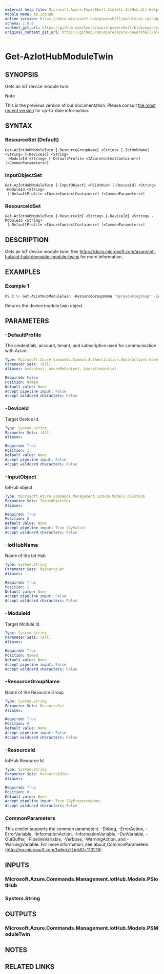 ```yaml
---
external help file: Microsoft.Azure.PowerShell.Cmdlets.IotHub.dll-Help.xml
Module Name: Az.IotHub
online version: https://docs.microsoft.com/powershell/module/az.iothub/get-aziothubmoduletwin
schema: 2.0.0
content_git_url: https://github.com/Azure/azure-powershell/blob/main/src/IotHub/IotHub/help/Get-AzIotHubModuleTwin.md
original_content_git_url: https://github.com/Azure/azure-powershell/blob/main/src/IotHub/IotHub/help/Get-AzIotHubModuleTwin.md
---
```


# Get-AzIotHubModuleTwin

## SYNOPSIS
Gets an IoT device module twin.

> [!NOTE]
>This is the previous version of our documentation. Please consult [the most recent version](/powershell/module/az.iothub/get-aziothubmoduletwin) for up-to-date information.

## SYNTAX

### ResourceSet (Default)
```
Get-AzIotHubModuleTwin [-ResourceGroupName] <String> [-IotHubName] <String> [-DeviceId] <String>
 -ModuleId <String> [-DefaultProfile <IAzureContextContainer>] [<CommonParameters>]
```

### InputObjectSet
```
Get-AzIotHubModuleTwin [-InputObject] <PSIotHub> [-DeviceId] <String> -ModuleId <String>
 [-DefaultProfile <IAzureContextContainer>] [<CommonParameters>]
```

### ResourceIdSet
```
Get-AzIotHubModuleTwin [-ResourceId] <String> [-DeviceId] <String> -ModuleId <String>
 [-DefaultProfile <IAzureContextContainer>] [<CommonParameters>]
```

## DESCRIPTION
Gets an IoT device module twin. See https://docs.microsoft.com/azure/iot-hub/iot-hub-devguide-module-twins for more information.

## EXAMPLES

### Example 1
```powershell
PS C:\> Get-AzIotHubModuleTwin -ResourceGroupName "myresourcegroup" -IotHubName "myiothub" -DeviceId "myDevice1" -ModuleId "myModule1"
```

Returns the device module twin object.

## PARAMETERS

### -DefaultProfile
The credentials, account, tenant, and subscription used for communication with Azure.

```yaml
Type: Microsoft.Azure.Commands.Common.Authentication.Abstractions.Core.IAzureContextContainer
Parameter Sets: (All)
Aliases: AzContext, AzureRmContext, AzureCredential

Required: False
Position: Named
Default value: None
Accept pipeline input: False
Accept wildcard characters: False
```

### -DeviceId
Target Device Id.

```yaml
Type: System.String
Parameter Sets: (All)
Aliases:

Required: True
Position: 1
Default value: None
Accept pipeline input: False
Accept wildcard characters: False
```

### -InputObject
IotHub object

```yaml
Type: Microsoft.Azure.Commands.Management.IotHub.Models.PSIotHub
Parameter Sets: InputObjectSet
Aliases:

Required: True
Position: 0
Default value: None
Accept pipeline input: True (ByValue)
Accept wildcard characters: False
```

### -IotHubName
Name of the Iot Hub

```yaml
Type: System.String
Parameter Sets: ResourceSet
Aliases:

Required: True
Position: 1
Default value: None
Accept pipeline input: False
Accept wildcard characters: False
```

### -ModuleId
Target Module Id.

```yaml
Type: System.String
Parameter Sets: (All)
Aliases:

Required: True
Position: Named
Default value: None
Accept pipeline input: False
Accept wildcard characters: False
```

### -ResourceGroupName
Name of the Resource Group

```yaml
Type: System.String
Parameter Sets: ResourceSet
Aliases:

Required: True
Position: 0
Default value: None
Accept pipeline input: False
Accept wildcard characters: False
```

### -ResourceId
IotHub Resource Id

```yaml
Type: System.String
Parameter Sets: ResourceIdSet
Aliases:

Required: True
Position: 0
Default value: None
Accept pipeline input: True (ByPropertyName)
Accept wildcard characters: False
```

### CommonParameters
This cmdlet supports the common parameters: -Debug, -ErrorAction, -ErrorVariable, -InformationAction, -InformationVariable, -OutVariable, -OutBuffer, -PipelineVariable, -Verbose, -WarningAction, and -WarningVariable. For more information, see about_CommonParameters (http://go.microsoft.com/fwlink/?LinkID=113216).

## INPUTS

### Microsoft.Azure.Commands.Management.IotHub.Models.PSIotHub

### System.String

## OUTPUTS

### Microsoft.Azure.Commands.Management.IotHub.Models.PSModuleTwin

## NOTES

## RELATED LINKS
